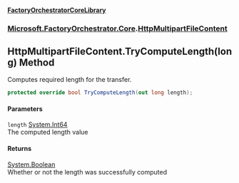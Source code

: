 #### [FactoryOrchestratorCoreLibrary](./FactoryOrchestratorCoreLibrary.md 'FactoryOrchestratorCoreLibrary')
### [Microsoft.FactoryOrchestrator.Core](./Microsoft-FactoryOrchestrator-Core.md 'Microsoft.FactoryOrchestrator.Core').[HttpMultipartFileContent](./Microsoft-FactoryOrchestrator-Core-HttpMultipartFileContent.md 'Microsoft.FactoryOrchestrator.Core.HttpMultipartFileContent')
## HttpMultipartFileContent.TryComputeLength(long) Method
Computes required length for the transfer.  
```csharp
protected override bool TryComputeLength(out long length);
```
#### Parameters
<a name='Microsoft-FactoryOrchestrator-Core-HttpMultipartFileContent-TryComputeLength(long)-length'></a>
`length` [System.Int64](https://docs.microsoft.com/en-us/dotnet/api/System.Int64 'System.Int64')  
The computed length value  
  
#### Returns
[System.Boolean](https://docs.microsoft.com/en-us/dotnet/api/System.Boolean 'System.Boolean')  
Whether or not the length was successfully computed  

